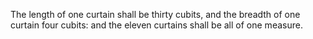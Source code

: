 The length of one curtain shall be thirty cubits, and the breadth of one curtain four cubits: and the eleven curtains shall be all of one measure.
